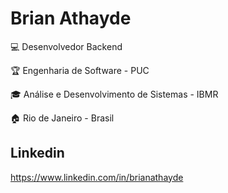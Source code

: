 # Brian Athayde


:computer: Desenvolvedor Backend

:trophy: Engenharia de Software - PUC

:mortar_board: Análise e Desenvolvimento de Sistemas - IBMR

:house: Rio de Janeiro - Brasil


## Linkedin
https://www.linkedin.com/in/brianathayde
